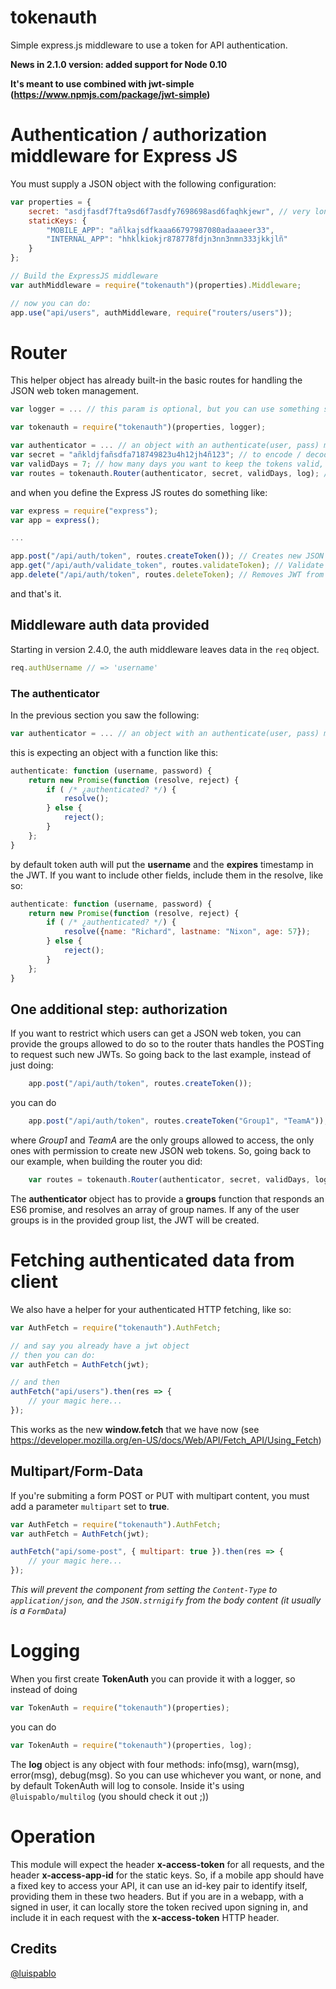# tokenauth
Simple express.js middleware to use a token for API authentication.

**News in 2.1.0 version: added support for Node 0.10**

**It's meant to use combined with jwt-simple (https://www.npmjs.com/package/jwt-simple)**

# Authentication / authorization middleware for Express JS

You must supply a JSON object with the following configuration:

```javascript
var properties = {
	secret: "asdjfasdf7fta9sd6f7asdfy7698698asd6faqhkjewr", // very long random string
	staticKeys: {
		"MOBILE_APP": "añlkajsdfkaaa66797987080adaaaeer33",
		"INTERNAL_APP": "hhklkiokjr878778fdjn3nn3nmn333jkkjlñ"
	}
};

// Build the ExpressJS middleware
var authMiddleware = require("tokenauth")(properties).Middleware;

// now you can do:
app.use("api/users", authMiddleware, require("routers/users"));
```

# Router

This helper object has already built-in the basic routes for handling the JSON web token management.

```javascript
var logger = ... // this param is optional, but you can use something similar to @luispablo/multilog (https://www.npmjs.com/package/@luispablo/multilog)

var tokenauth = require("tokenauth")(properties, logger);

var authenticator = ... // an object with an authenticate(user, pass) method, handling es6 promises, like 'ws-credentials'
var secret = "añkldjfañsdfa718749823u4h12jh4ñ123"; // to encode / decode the token
var validDays = 7; // how many days you want to keep the tokens valid, no limit
var routes = tokenauth.Router(authenticator, secret, validDays, log); // The log params is optional, defaults to console
```

and when you define the Express JS routes do something like:

```javascript
var express = require("express");
var app = express();

...

app.post("/api/auth/token", routes.createToken()); // Creates new JSON web taken with username / password authentication
app.get("/api/auth/validate_token", routes.validateToken); // Validate if a given JWT exists and is not expired
app.delete("/api/auth/token", routes.deleteToken); // Removes JWT from local storage
```

and that's it.

## Middleware auth data provided

Starting in version 2.4.0, the auth middleware leaves data in the `req` object.

```javascript
req.authUsername // => 'username'
```

### The authenticator

In the previous section you saw the following:

```javascript
var authenticator = ... // an object with an authenticate(user, pass) method, handling es6 promises, like 'ws-credentials'
```

this is expecting an object with a function like this:

```javascript
authenticate: function (username, password) {
	return new Promise(function (resolve, reject) {
		if ( /* ¿authenticated? */) {
			resolve();
		} else {
			reject();
		}
	};
}
```

by default token auth will put the **username** and the **expires** timestamp in
the JWT. If you want to include other fields, include them in the resolve, like so:

```javascript
authenticate: function (username, password) {
	return new Promise(function (resolve, reject) {
		if ( /* ¿authenticated? */) {
			resolve({name: "Richard", lastname: "Nixon", age: 57});
		} else {
			reject();
		}
	};
}
```

## One additional step: authorization

If you want to restrict which users can get a JSON web token, you can provide the groups allowed to do so to the router thats handles the POSTing to request such new JWTs.
So going back to the last example, instead of just doing:

```javascript
	app.post("/api/auth/token", routes.createToken());
```

you can do

```javascript
	app.post("/api/auth/token", routes.createToken("Group1", "TeamA"));
```

where _Group1_ and _TeamA_ are the only groups allowed to access, the only ones with permission to create new JSON web tokens. So, going back to our example, when building the router you did:

```javascript
	var routes = tokenauth.Router(authenticator, secret, validDays, log);
```

The **authenticator** object has to provide a **groups** function that responds an ES6 promise, and resolves an array of group names. If any of the user groups is in the provided group list, the JWT will be created.

# Fetching authenticated data from client

We also have a helper for your authenticated HTTP fetching, like so:

```javascript
var AuthFetch = require("tokenauth").AuthFetch;

// and say you already have a jwt object
// then you can do:
var authFetch = AuthFetch(jwt);

// and then
authFetch("api/users").then(res => {
	// your magic here...
});
```

This works as the new **window.fetch** that we have now (see https://developer.mozilla.org/en-US/docs/Web/API/Fetch_API/Using_Fetch)

## Multipart/Form-Data

If you're submiting a form POST or PUT with multipart content, you must add a
parameter ```multipart``` set to **true**.

```javascript
var AuthFetch = require("tokenauth").AuthFetch;
var authFetch = AuthFetch(jwt);

authFetch("api/some-post", { multipart: true }).then(res => {
	// your magic here...
});
```

_This will prevent the component from setting the ```Content-Type``` to
```application/json```, and the ```JSON.strnigify``` from the body content
(it usually is a ```FormData```)_

# Logging

When you first create **TokenAuth** you can provide it with a logger, so instead
of doing

```javascript
var TokenAuth = require("tokenauth")(properties);
```

you can do

```javascript
var TokenAuth = require("tokenauth")(properties, log);
```

The **log** object is any object with four methods: info(msg), warn(msg), error(msg),
debug(msg). So you can use whichever you want, or none, and by default TokenAuth
will log to console.
Inside it's using ```@luispablo/multilog``` (you should check it out ;))

# Operation

This module will expect the header **x-access-token** for all requests, and the
header **x-access-app-id** for the static keys.
So, if a mobile app should have a fixed key to access your API, it can use an id-key
pair to identify itself, providing them in these two headers.
But if you are in a webapp, with a signed in user, it can locally store the token
recived upon signing in, and include it in each request with the **x-access-token**
HTTP header.

## Credits

[@luispablo](https://twitter.com/luispablo)
